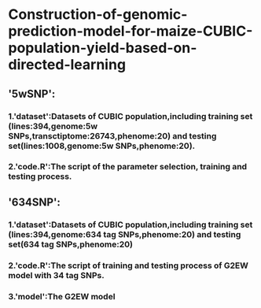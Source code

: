 # Construction-of-genomic-prediction-model-for-maize-CUBIC-population-yield-based-on-directed-learning
## '5wSNP':
### 1.'dataset':Datasets of CUBIC population,including training set (lines:394,genome:5w SNPs,transctiptome:26743,phenome:20) and testing set(lines:1008,genome:5w SNPs,phenome:20).
### 2.'code.R':The script of the parameter selection, training and testing process.

## '634SNP':
### 1.'dataset':Datasets of CUBIC population,including training set (lines:394,genome:634 tag SNPs,phenome:20) and testing set(634 tag SNPs,phenome:20)
### 2.'code.R':The script of training and testing process of G2EW model with 34 tag SNPs.
### 3.'model':The G2EW model
